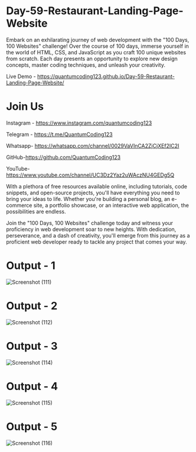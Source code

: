 # Day-59-Restaurant-Landing-Page-Website

Embark on an exhilarating journey of web development with the "100 Days, 100 Websites" challenge! Over the course of 100 days, immerse yourself in the world of HTML, CSS, and JavaScript as you craft 100 unique websites from scratch. Each day presents an opportunity to explore new design concepts, master coding techniques, and unleash your creativity.

Live Demo - https://quantumcoding123.github.io/Day-59-Restaurant-Landing-Page-Website/

# Join Us

Instagram - https://www.instagram.com/quantumcoding123

Telegram - https://t.me/QuantumCoding123

Whatsapp- https://whatsapp.com/channel/0029VaVInCA2ZjCjXEf2IC2I

GitHub-https://github.com/QuantumCoding123

YouTube-https://www.youtube.com/channel/UC3Dz2Yaz2uWAczNU4GEDg5Q

With a plethora of free resources available online, including tutorials, code snippets, and open-source projects, you'll have everything you need to bring your ideas to life. Whether you're building a personal blog, an e-commerce site, a portfolio showcase, or an interactive web application, the possibilities are endless.

Join the "100 Days, 100 Websites" challenge today and witness your proficiency in web development soar to new heights. With dedication, perseverance, and a dash of creativity, you'll emerge from this journey as a proficient web developer ready to tackle any project that comes your way.

# Output - 1
![Screenshot (111)](https://github.com/QuantumCoding123/Day-59-Restaurant-Landing-Page-Website/assets/166281221/f083bee1-42ce-4db4-8d9b-8088244391ef)
 
# Output - 2

![Screenshot (112)](https://github.com/QuantumCoding123/Day-59-Restaurant-Landing-Page-Website/assets/166281221/82cd8ef5-b1e8-42eb-970e-267524ee8482)

# Output - 3

![Screenshot (114)](https://github.com/QuantumCoding123/Day-59-Restaurant-Landing-Page-Website/assets/166281221/229ba27a-0bff-4e79-ae31-9568ec99d1b6)


# Output - 4

![Screenshot (115)](https://github.com/QuantumCoding123/Day-59-Restaurant-Landing-Page-Website/assets/166281221/235fbc1e-0f42-4e63-9994-2d63e1f718f5)

# Output - 5

![Screenshot (116)](https://github.com/QuantumCoding123/Day-59-Restaurant-Landing-Page-Website/assets/166281221/22b88696-6bba-43c8-8d9f-48520e84e432)

